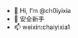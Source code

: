 - 👋 Hi, I’m @ch0iyixia
- 🌱 安全新手
- 📫 weixin:chaiyixia1

<!---
ch0iyixia/ch0iyixia is a ✨ special ✨ repository because its `README.md` (this file) appears on your GitHub profile.
You can click the Preview link to take a look at your changes.
--->
